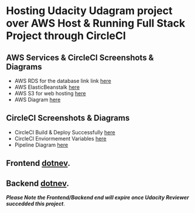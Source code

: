 # Hosting Udacity Udagram project over AWS Host & Running Full Stack Project through CircleCI 
 
## AWS Services & CircleCI Screenshots & Diagrams

- AWS RDS for the database link link [here](Docs/screenshot/AWS_RDS.png)
- AWS ElasticBeanstalk [here](Docs/screenshot/AWS_Elastic_Beanstalk.png)
- AWS S3 for web hosting [here](Docs/screenshot/AWS_S3_Web_Hosting.png)
- AWS Diagram [here](Docs/diagram/AWS.jpg)

## CircleCI Screenshots & Diagrams

- CircleCI Build & Deploy Successfully [here](Docs/screenshot/CircleCI_Build_Deploy_Client_Server.png)
- CircleCI Enviormement Variables [here](Docs/screenshot/CircleCI_Enviorment_Variables.png)
- Pipeline Diagram [here](Docs/diagram/Pipeline.png)
 
## Frontend [dotnev](http://host-udagram.s3-website-us-east-1.amazonaws.com/home).

## Backend [dotnev](http://udagram-api-dev-14.eba-zp5resvh.us-east-1.elasticbeanstalk.com/).
  
***Please Note the Frontend/Backend end will expire once Udacity Reviewer succedded this project***.